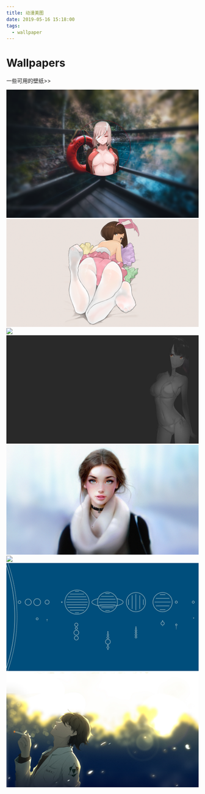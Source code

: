 ```yaml
---
title: 动漫美图
date: 2019-05-16 15:18:00
tags:
  - wallpaper
---
```


# Wallpapers

一些可用的壁纸>>

<!-- more -->

![](./1.jpg)
<br/>
![](./2.png)
<br/>
![](./3.png)
<br/>
![](./4.png)
<br/>
![](./5.jpg)
<br/>
![](./6.png)
<br/>
![](./7.jpg)
<br/>
![](./8.jpg)
